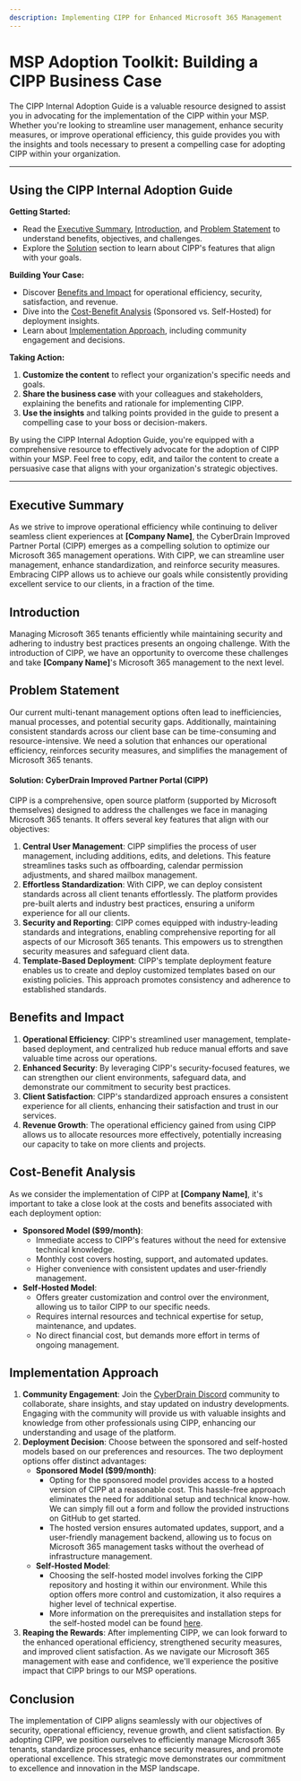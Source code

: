 ```yaml
---
description: Implementing CIPP for Enhanced Microsoft 365 Management
---
```


# MSP Adoption Toolkit: Building a CIPP Business Case

The CIPP Internal Adoption Guide is a valuable resource designed to assist you in advocating for the implementation of the CIPP within your MSP. Whether you're looking to streamline user management, enhance security measures, or improve operational efficiency, this guide provides you with the insights and tools necessary to present a compelling case for adopting CIPP within your organization.

***

## **Using the CIPP Internal Adoption Guide**

**Getting Started:**

* Read the [Executive Summary](msp-adoption-toolkit-building-a-cipp-business-case.md#executive-summary), [Introduction](msp-adoption-toolkit-building-a-cipp-business-case.md#introduction), and [Problem Statement](msp-adoption-toolkit-building-a-cipp-business-case.md#problem-statement) to understand benefits, objectives, and challenges.
* Explore the [Solution](msp-adoption-toolkit-building-a-cipp-business-case.md#solution-cyberdrain-improved-partner-portal-cipp) section to learn about CIPP's features that align with your goals.

**Building Your Case:**

* Discover [Benefits and Impact](msp-adoption-toolkit-building-a-cipp-business-case.md#benefits-and-impact) for operational efficiency, security, satisfaction, and revenue.
* Dive into the [Cost-Benefit Analysis](msp-adoption-toolkit-building-a-cipp-business-case.md#cost-benefit-analysis) (Sponsored vs. Self-Hosted) for deployment insights.
* Learn about [Implementation Approach](msp-adoption-toolkit-building-a-cipp-business-case.md#implementation-approach), including community engagement and decisions.

**Taking Action:**

1. **Customize the content** to reflect your organization's specific needs and goals.
2. **Share the business case** with your colleagues and stakeholders, explaining the benefits and rationale for implementing CIPP.
3. **Use the insights** and talking points provided in the guide to present a compelling case to your boss or decision-makers.

By using the CIPP Internal Adoption Guide, you're equipped with a comprehensive resource to effectively advocate for the adoption of CIPP within your MSP. Feel free to copy, edit, and tailor the content to create a persuasive case that aligns with your organization's strategic objectives.

***

## Executive Summary

As we strive to improve operational efficiency while continuing to deliver seamless client experiences at **\[Company Name]**, the CyberDrain Improved Partner Portal (CIPP) emerges as a compelling solution to optimize our Microsoft 365 management operations. With CIPP, we can streamline user management, enhance standardization, and reinforce security measures. Embracing CIPP allows us to achieve our goals while consistently providing excellent service to our clients, in a fraction of the time.

## Introduction

Managing Microsoft 365 tenants efficiently while maintaining security and adhering to industry best practices presents an ongoing challenge. With the introduction of CIPP, we have an opportunity to overcome these challenges and take **\[Company Name]**'s Microsoft 365 management to the next level.

## Problem Statement

Our current multi-tenant management options often lead to inefficiencies, manual processes, and potential security gaps. Additionally, maintaining consistent standards across our client base can be time-consuming and resource-intensive. We need a solution that enhances our operational efficiency, reinforces security measures, and simplifies the management of Microsoft 365 tenants.

#### Solution: CyberDrain Improved Partner Portal (CIPP)

CIPP is a comprehensive, open source platform (supported by Microsoft themselves) designed to address the challenges we face in managing Microsoft 365 tenants. It offers several key features that align with our objectives:

1. **Central User Management**: CIPP simplifies the process of user management, including additions, edits, and deletions. This feature streamlines tasks such as offboarding, calendar permission adjustments, and shared mailbox management.
2. **Effortless Standardization**: With CIPP, we can deploy consistent standards across all client tenants effortlessly. The platform provides pre-built alerts and industry best practices, ensuring a uniform experience for all our clients.
3. **Security and Reporting**: CIPP comes equipped with industry-leading standards and integrations, enabling comprehensive reporting for all aspects of our Microsoft 365 tenants. This empowers us to strengthen security measures and safeguard client data.
4. **Template-Based Deployment**: CIPP's template deployment feature enables us to create and deploy customized templates based on our existing policies. This approach promotes consistency and adherence to established standards.

## Benefits and Impact

1. **Operational Efficiency**: CIPP's streamlined user management, template-based deployment, and centralized hub reduce manual efforts and save valuable time across our operations.
2. **Enhanced Security**: By leveraging CIPP's security-focused features, we can strengthen our client environments, safeguard data, and demonstrate our commitment to security best practices.
3. **Client Satisfaction**: CIPP's standardized approach ensures a consistent experience for all clients, enhancing their satisfaction and trust in our services.
4. **Revenue Growth**: The operational efficiency gained from using CIPP allows us to allocate resources more effectively, potentially increasing our capacity to take on more clients and projects.

## Cost-Benefit Analysis

As we consider the implementation of CIPP at **\[Company Name]**, it's important to take a close look at the costs and benefits associated with each deployment option:

* **Sponsored Model ($99/month)**:
  * Immediate access to CIPP's features without the need for extensive technical knowledge.
  * Monthly cost covers hosting, support, and automated updates.
  * Higher convenience with consistent updates and user-friendly management.
* **Self-Hosted Model**:
  * Offers greater customization and control over the environment, allowing us to tailor CIPP to our specific needs.
  * Requires internal resources and technical expertise for setup, maintenance, and updates.
  * No direct financial cost, but demands more effort in terms of ongoing management.

## Implementation Approach

1. **Community Engagement**: Join the [CyberDrain Discord](https://discord.gg/cyberdrain) community to collaborate, share insights, and stay updated on industry developments. Engaging with the community will provide us with valuable insights and knowledge from other professionals using CIPP, enhancing our understanding and usage of the platform.
2. **Deployment Decision**: Choose between the sponsored and self-hosted models based on our preferences and resources. The two deployment options offer distinct advantages:
   * **Sponsored Model ($99/month)**:&#x20;
     * Opting for the sponsored model provides access to a hosted version of CIPP at a reasonable cost. This hassle-free approach eliminates the need for additional setup and technical know-how. We can simply fill out a form and follow the provided instructions on GitHub to get started.&#x20;
     * The hosted version ensures automated updates, support, and a user-friendly management backend, allowing us to focus on Microsoft 365 management tasks without the overhead of infrastructure management.
   * **Self-Hosted Model**:&#x20;
     * Choosing the self-hosted model involves forking the CIPP repository and hosting it within our environment. While this option offers more control and customization, it also requires a higher level of technical expertise.&#x20;
     * More information on the prerequisites and installation steps for the self-hosted model can be found [here](https://docs.cipp.app/setup/installation).
3. **Reaping the Rewards**: After implementing CIPP, we can look forward to the enhanced operational efficiency, strengthened security measures, and improved client satisfaction. As we navigate our Microsoft 365 management with ease and confidence, we'll experience the positive impact that CIPP brings to our MSP operations.

## Conclusion

The implementation of CIPP aligns seamlessly with our objectives of security, operational efficiency, revenue growth, and client satisfaction. By adopting CIPP, we position ourselves to efficiently manage Microsoft 365 tenants, standardize processes, enhance security measures, and promote operational excellence. This strategic move demonstrates our commitment to excellence and innovation in the MSP landscape.

